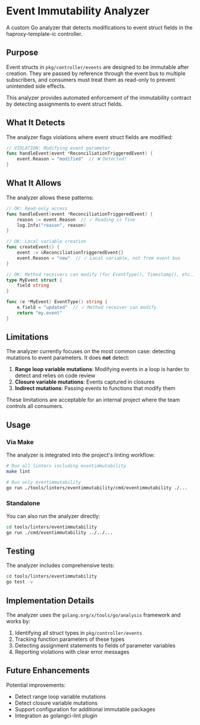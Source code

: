 # Event Immutability Analyzer

A custom Go analyzer that detects modifications to event struct fields in the haproxy-template-ic controller.

## Purpose

Event structs in `pkg/controller/events` are designed to be immutable after creation. They are passed by reference through the event bus to multiple subscribers, and consumers must treat them as read-only to prevent unintended side effects.

This analyzer provides automated enforcement of the immutability contract by detecting assignments to event struct fields.

## What It Detects

The analyzer flags violations where event struct fields are modified:

```go
// VIOLATION: Modifying event parameter
func handleEvent(event *ReconciliationTriggeredEvent) {
    event.Reason = "modified"  // ❌ Detected!
}
```

## What It Allows

The analyzer allows these patterns:

```go
// OK: Read-only access
func handleEvent(event *ReconciliationTriggeredEvent) {
    reason := event.Reason  // ✓ Reading is fine
    log.Info("reason", reason)
}

// OK: Local variable creation
func createEvent() {
    event := &ReconciliationTriggeredEvent{}
    event.Reason = "new"  // ✓ Local variable, not from event bus
}

// OK: Method receivers can modify (for EventType(), Timestamp(), etc.)
type MyEvent struct {
    field string
}

func (e *MyEvent) EventType() string {
    e.field = "updated"  // ✓ Method receiver can modify
    return "my.event"
}
```

## Limitations

The analyzer currently focuses on the most common case: detecting mutations to event parameters. It does **not** detect:

1. **Range loop variable mutations**: Modifying events in a loop is harder to detect and relies on code review
2. **Closure variable mutations**: Events captured in closures
3. **Indirect mutations**: Passing events to functions that modify them

These limitations are acceptable for an internal project where the team controls all consumers.

## Usage

### Via Make

The analyzer is integrated into the project's linting workflow:

```bash
# Run all linters including eventimmutability
make lint

# Run only eventimmutability
go run ./tools/linters/eventimmutability/cmd/eventimmutability ./...
```

### Standalone

You can also run the analyzer directly:

```bash
cd tools/linters/eventimmutability
go run ./cmd/eventimmutability ../../...
```

## Testing

The analyzer includes comprehensive tests:

```bash
cd tools/linters/eventimmutability
go test -v
```

## Implementation Details

The analyzer uses the `golang.org/x/tools/go/analysis` framework and works by:

1. Identifying all struct types in `pkg/controller/events`
2. Tracking function parameters of these types
3. Detecting assignment statements to fields of parameter variables
4. Reporting violations with clear error messages

## Future Enhancements

Potential improvements:

- Detect range loop variable mutations
- Detect closure variable mutations
- Support configuration for additional immutable packages
- Integration as golangci-lint plugin
